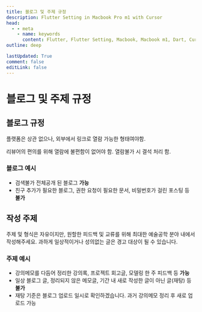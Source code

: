 ```yaml
---
title: 블로그 및 주제 규정
description: Flutter Setting in Macbook Pro m1 with Cursor
head:
  - - meta
    - name: keywords
      content: Flutter, Flutter Setting, Macbook, Macbook m1, Dart, Cursor
outline: deep

lastUpdated: True
comment: false
editLink: false
---
```


#  블로그 및 주제 규정

## 블로그 규정
플랫폼은 상관 없으나, 외부에서 링크로 열람 가능한 형태여야함.

리뷰어의 편의를 위해 열람에 불편함이 없어야 함. 열람불가 시 결석 처리 함.

### 블로그 예시

  - 검색불가 전체공개 된 블로그 **가능**
  - 친구 추가가 필요한 블로그, 권한 요청이 필요한 문서, 비밀번호가 걸린 포스팅 등 **불가**

## 작성 주제

주제 및 형식은 자유이지만, 원할한 피드백 및 교류를 위해 최대한 예술공학 분야 내에서 작성해주세요.
과하게 일상적이거나 성의없는 글은 경고 대상이 될 수 있습니다.

### 주제 예시

  - 강의메모를 다듬어 정리한 강의록, 프로젝트 회고글, 모델링 한 주 피드백 등 **가능**
  - 일상 블로그 글, 정리되지 않은 메모글, 기간 내 새로 작성한 글이 아닌 글(재탕) 등 **불가**
  - 재탕 기준은 블로그 업로드 일시로 확인하겠습니다. 과거 강의메모 정리 후 새로 업로드 가능